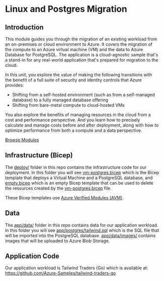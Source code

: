 # Linux and Postgres Migration

## Introduction 

This module guides you through the migration of an existing workload from an on-premises or cloud environment to Azure. It covers the migration of the compute to an Azure virtual machine (VM) and the data to Azure Database for PostgreSQL. The application is a cloud-agnostic sample that's a stand-in for any real-world application that's prepared for migration to the cloud.

In this unit, you explore the value of making the following transitions with the benefit of a full suite of security and identity controls that Azure provides:

- Shifting from a self-hosted environment (such as from a self-managed database) to a fully managed database offering
- Shifting from bare-metal compute to cloud-hosted VMs

You also explore the benefits of managing resources in the cloud from a cost and performance perspective. And you learn how to precisely calculate and manage costs before and after deployment, along with how to optimize performance from both a compute and a data perspective.

[Browse Modules](./modules/README.md)

## Infrastructure (Bicep)

The [deploy/](./deploy) folder in this repo contains the infrastructure code for our deployment. In this folder you will see [vm-postgres.bicep](./deploy/vm-postgres.bicep) which is the Bicep template that deploys a Virtual Machine and a PostgreSQL database, and [empty.bicep](./deploy/empty.bicep) which is an empty Bicep template that can be used to delete the resources created by the [vm-postgres.bicep](./deploy/vm-postgres.bicep) file.

These Bicep templates use [Azure Verified Modules (AVM)](https://azure.github.io/Azure-Verified-Modules/).

## Data

The [app/data/](./app/data) folder in this repo contains data for our application workload. In this folder you will see [app/postgres/tailwind.sql](./app/data/postgres/tailwind.sql) which is the SQL file that will be imported into the PostgreSQL database. [app/data/images/](./app/data/images) contains images that will be uploaded to Azure Blob Storage.

## Application Code

Our application workload is Tailwind Traders (Go) which is available at: https://github.com/Azure-Samples/tailwind-traders-go
